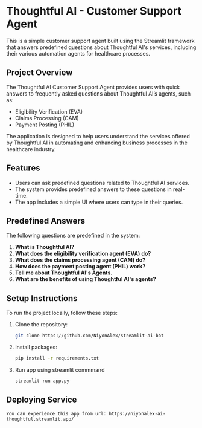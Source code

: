 # Thoughtful AI - Customer Support Agent

This is a simple customer support agent built using the Streamlit framework that answers predefined questions about Thoughtful AI's services, including their various automation agents for healthcare processes.

## Project Overview

The Thoughtful AI Customer Support Agent provides users with quick answers to frequently asked questions about Thoughtful AI’s agents, such as:
- Eligibility Verification (EVA)
- Claims Processing (CAM)
- Payment Posting (PHIL)

The application is designed to help users understand the services offered by Thoughtful AI in automating and enhancing business processes in the healthcare industry.

## Features

- Users can ask predefined questions related to Thoughtful AI services.
- The system provides predefined answers to these questions in real-time.
- The app includes a simple UI where users can type in their queries.

## Predefined Answers

The following questions are predefined in the system:
1. **What is Thoughtful AI?**
2. **What does the eligibility verification agent (EVA) do?**
3. **What does the claims processing agent (CAM) do?**
4. **How does the payment posting agent (PHIL) work?**
5. **Tell me about Thoughtful AI's Agents.**
6. **What are the benefits of using Thoughtful AI's agents?**

## Setup Instructions

To run the project locally, follow these steps:

1. Clone the repository:
   ```bash
   git clone https://github.com/NiyonAlex/streamlit-ai-bot

2. Install packages:
    ```bash
    pip install -r requirements.txt

3. Run app using streamlit commmand
    ```bash
    streamlit run app.py

## Deploying Service
    You can experience this app from url: https://niyonalex-ai-thoughtful.streamlit.app/